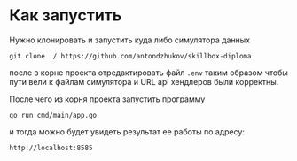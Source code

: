 # Как запустить 

Нужно клонировать и запустить куда либо симулятора данных

`git clone ./ https://github.com/antondzhukov/skillbox-diploma`

после в корне проекта отредактировать файл `.env` таким образом чтобы пути вели к файлам симулятора
и URL api хендлеров были корректны. 

После чего из корня проекта запустить программу 

`go run cmd/main/app.go`

и тогда можно будет увидеть результат ее работы  по адресу:

`http://localhost:8585`
